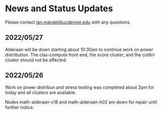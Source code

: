 # News and Status Updates

Please contact jan.mandel@ucdenver.edu with any questions.

## 2022/05/27 
Alderaan will be down starting about 10:30am to continue work on power distribution. The clas-compute front end, the score cluster, and the colibri cluster should not be affected.


## 2022/05/26
Work on power distribun and stress testing was completed about 2pm for today and all clusters are available.

Nodes math-alderaan-c18 and math-alderaan-h02 are down for repair until further notice.
